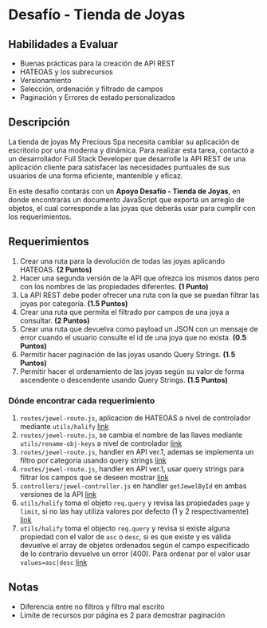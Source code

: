 # Desafío - Tienda de Joyas

## Habilidades a Evaluar

-  Buenas prácticas para la creación de API REST
-  HATEOAS y los subrecursos
-  Versionamiento
-  Selección, ordenación y filtrado de campos
-  Paginación y Errores de estado personalizados

## Descripción

La tienda de joyas My Precious Spa necesita cambiar su aplicación de escritorio por una moderna y dinámica. Para realizar esta tarea, contactó a un desarrollador Full Stack Developer que desarrolle la API REST de una aplicación cliente para satisfacer las necesidades puntuales de sus usuarios de una forma eficiente, mantenible y eficaz.

En este desafío contarás con un **Apoyo Desafío - Tienda de Joyas**, en donde encontrarás un documento JavaScript que exporta un arreglo de objetos, el cual corresponde a las joyas que deberás usar para cumplir con los requerimientos.

## Requerimientos

1. Crear una ruta para la devolución de todas las joyas aplicando HATEOAS. **(2 Puntos)**
2. Hacer una segunda versión de la API que ofrezca los mismos datos pero con los nombres de las propiedades diferentes. **(1 Punto)**
3. La API REST debe poder ofrecer una ruta con la que se puedan filtrar las joyas por categoría. **(1.5 Puntos)**
4. Crear una ruta que permita el filtrado por campos de una joya a consultar. **(2 Puntos)**
5. Crear una ruta que devuelva como payload un JSON con un mensaje de error cuando el usuario consulte el id de una joya que no exista. **(0.5 Puntos)**
6. Permitir hacer paginación de las joyas usando Query Strings. **(1.5 Puntos)**
7. Permitir hacer el ordenamiento de las joyas según su valor de forma ascendente o descendente usando Query Strings. **(1.5 Puntos)**

### Dónde encontrar cada requerimiento

1. `routes/jewel-route.js`, aplicacion de HATEOAS a nivel de controlador mediante `utils/halify` [link](https://github.com/Aframuz/tienda-joyas/blob/1454aaeb9d73de17c97f4ec75b9ca12e96556acb/routes/jewel-route.js#L18)
2. `routes/jewel-route.js`, se cambia el nombre de las llaves mediante `utils/rename-obj-keys` a nivel de controlador [link](https://github.com/Aframuz/tienda-joyas/blob/1454aaeb9d73de17c97f4ec75b9ca12e96556acb/routes/jewel-route.js#L22)
3. `routes/jewel-route.js`, handler en API ver.1, ademas se implementa un filtro por categoria usando query strings [link](https://github.com/Aframuz/tienda-joyas/blob/1454aaeb9d73de17c97f4ec75b9ca12e96556acb/routes/jewel-route.js#L20)
4. `routes/jewel-route.js`, handler en API ver.1, usar query strings para filtrar los campos que se deseen mostrar [link](https://github.com/Aframuz/tienda-joyas/blob/1454aaeb9d73de17c97f4ec75b9ca12e96556acb/routes/jewel-route.js#L19)
5. `controllers/jewel-controller.js` en handler `getJewelById` en ambas versiones de la API [link](https://github.com/Aframuz/tienda-joyas/blob/1454aaeb9d73de17c97f4ec75b9ca12e96556acb/controllers/jewel-controller.js#L38)
6. `utils/halify` toma el objeto `req.query` y revisa las propiedades `page` y `limit`, si no las hay utiliza valores por defecto (1 y 2 respectivamente) [link](https://github.com/Aframuz/tienda-joyas/blob/1454aaeb9d73de17c97f4ec75b9ca12e96556acb/utils/halify.js#L13)
7. `utils/halify` toma el objecto `req.query` y revisa si existe alguna propiedad con el valor de `asc` o `desc`, si es que existe y es válida devuelve el array de objetos ordenados según el campo especificado de lo contrario devuelve un error (400). Para ordenar por el valor usar `values=asc|desc` [link](https://github.com/Aframuz/tienda-joyas/blob/1454aaeb9d73de17c97f4ec75b9ca12e96556acb/utils/halify.js#L98)

## Notas

-  Diferencia entre no filtros y filtro mal escrito
-  Limite de recursos por página es 2 para demostrar paginación
